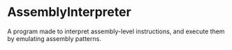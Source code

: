 # AssemblyInterpreter
A program made to interpret assembly-level instructions, and execute them by emulating assembly patterns.
